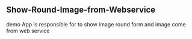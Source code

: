 ## Show-Round-Image-from-Webservice

demo App is responsible for to show image  round form and image come from web service 
